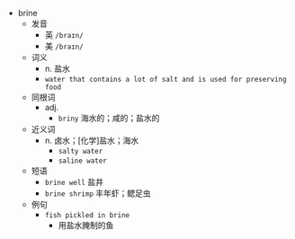 - brine
  - 发音
    - 英 `/braɪn/`
    - 美 `/braɪn/`
  - 词义
    - n. 盐水
    - `water that contains a lot of salt and is used for preserving food`
  - 同根词
    - adj.
      - `briny` 海水的；咸的；盐水的
  - 近义词
    - n. 卤水；[化学]盐水；海水
      - `salty water`
      - `saline water`
  - 短语
    - `brine well` 盐井 
    - `brine shrimp` 丰年虾；鳃足虫 
  - 例句
    - `fish pickled in brine`
      - 用盐水腌制的鱼

